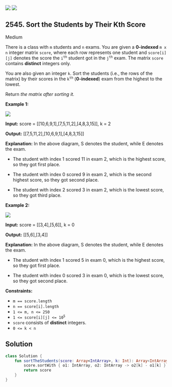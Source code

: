 [![](https://img.shields.io/github/stars/javadev/LeetCode-in-Kotlin?label=Stars&style=flat-square)](https://github.com/javadev/LeetCode-in-Kotlin)
[![](https://img.shields.io/github/forks/javadev/LeetCode-in-Kotlin?label=Fork%20me%20on%20GitHub%20&style=flat-square)](https://github.com/javadev/LeetCode-in-Kotlin/fork)

## 2545\. Sort the Students by Their Kth Score

Medium

There is a class with `m` students and `n` exams. You are given a **0-indexed** `m x n` integer matrix `score`, where each row represents one student and `score[i][j]` denotes the score the <code>i<sup>th</sup></code> student got in the <code>j<sup>th</sup></code> exam. The matrix `score` contains **distinct** integers only.

You are also given an integer `k`. Sort the students (i.e., the rows of the matrix) by their scores in the <code>k<sup>th</sup></code> (**0-indexed**) exam from the highest to the lowest.

Return _the matrix after sorting it._

**Example 1:**

![](https://assets.leetcode.com/uploads/2022/11/30/example1.png)

**Input:** score = \[\[10,6,9,1],[7,5,11,2],[4,8,3,15]], k = 2

**Output:** [[7,5,11,2],[10,6,9,1],[4,8,3,15]]

**Explanation:** In the above diagram, S denotes the student, while E denotes the exam.

- The student with index 1 scored 11 in exam 2, which is the highest score, so they got first place.

- The student with index 0 scored 9 in exam 2, which is the second highest score, so they got second place.

- The student with index 2 scored 3 in exam 2, which is the lowest score, so they got third place. 

**Example 2:**

![](https://assets.leetcode.com/uploads/2022/11/30/example2.png)

**Input:** score = \[\[3,4],[5,6]], k = 0

**Output:** [[5,6],[3,4]]

**Explanation:** In the above diagram, S denotes the student, while E denotes the exam.

- The student with index 1 scored 5 in exam 0, which is the highest score, so they got first place.

- The student with index 0 scored 3 in exam 0, which is the lowest score, so they got second place. 

**Constraints:**

*   `m == score.length`
*   `n == score[i].length`
*   `1 <= m, n <= 250`
*   <code>1 <= score[i][j] <= 10<sup>5</sup></code>
*   `score` consists of **distinct** integers.
*   `0 <= k < n`

## Solution

```kotlin
class Solution {
    fun sortTheStudents(score: Array<IntArray>, k: Int): Array<IntArray> {
        score.sortWith { o1: IntArray, o2: IntArray -> o2[k] - o1[k] }
        return score
    }
}
```